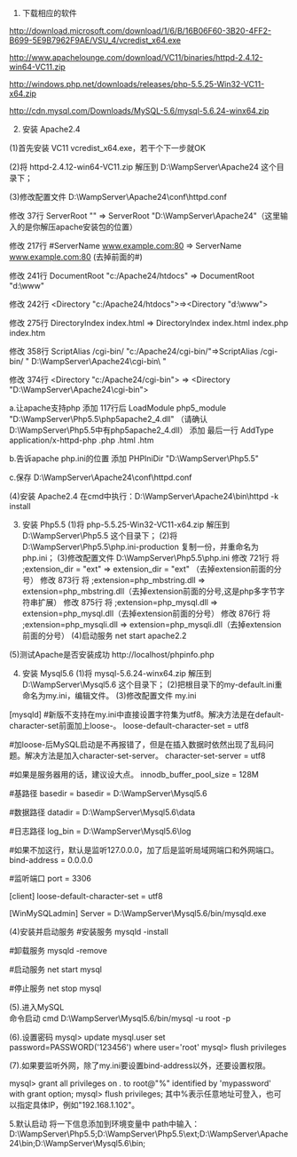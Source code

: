 1. 下载相应的软件

http://download.microsoft.com/download/1/6/B/16B06F60-3B20-4FF2-B699-5E9B7962F9AE/VSU_4/vcredist_x64.exe

http://www.apachelounge.com/download/VC11/binaries/httpd-2.4.12-win64-VC11.zip

http://windows.php.net/downloads/releases/php-5.5.25-Win32-VC11-x64.zip

http://cdn.mysql.com/Downloads/MySQL-5.6/mysql-5.6.24-winx64.zip


2. 安装 Apache2.4

(1)首先安装 VC11 vcredist_x64.exe，若干个下一步就OK

(2)将 httpd-2.4.12-win64-VC11.zip 解压到 D:\WampServer\Apache24 这个目录下；

(3)修改配置文件 D:\WampServer\Apache24\conf\httpd.conf 

修改 37行 ServerRoot "" => ServerRoot "D:\WampServer\Apache24"（这里输入的是你解压apache安装包的位置）

修改 217行 #ServerName www.example.com:80 => ServerName www.example.com:80 (去掉前面的#)

修改 241行 DocumentRoot "c:/Apache24/htdocs" => DocumentRoot "d:\www"

修改 242行 <Directory "c:/Apache24/htdocs">=><Directory "d:\www">

修改 275行 DirectoryIndex index.html => DirectoryIndex index.html index.php index.htm

修改 358行 ScriptAlias /cgi-bin/ "c:/Apache24/cgi-bin/"=>ScriptAlias /cgi-bin/ " D:\WampServer\Apache24\cgi-bin\ "

修改 374行 <Directory "c:/Apache24/cgi-bin"> => <Directory "D:\WampServer\Apache24\cgi-bin">


a.让apache支持php
添加 117行后 LoadModule php5_module "D:\WampServer\Php5.5\php5apache2_4.dll" （请确认D:\WampServer\Php5.5中有php5apache2_4.dll）
添加 最后一行 AddType application/x-httpd-php .php .html .htm

b.告诉apache php.ini的位置
添加 PHPIniDir "D:\WampServer\Php5.5"

c.保存 D:\WampServer\Apache24\conf\httpd.conf

(4)安装 Apache2.4
在cmd中执行：D:\WampServer\Apache24\bin\httpd -k install


3. 安装 Php5.5
(1)将 php-5.5.25-Win32-VC11-x64.zip 解压到 D:\WampServer\Php5.5 这个目录下；
(2)将 D:\WampServer\Php5.5\php.ini-production 复制一份，并重命名为php.ini；
(3)修改配置文件 D:\WampServer\Php5.5\php.ini
修改 721行 将 ;extension_dir = "ext"		=> extension_dir = "ext" （去掉extension前面的分号）
修改 873行 将 ;extension=php_mbstring.dll	=> extension=php_mbstring.dll（去掉extension前面的分号,这是php多字节字符串扩展） 
修改 875行 将 ;extension=php_mysql.dll		=> extension=php_mysql.dll（去掉extension前面的分号）
修改 876行 将 ;extension=php_mysqli.dll		=> extension=php_mysqli.dll（去掉extension前面的分号）
(4)启动服务
net start apache2.2

(5)测试Apache是否安装成功
http://localhost/phpinfo.php

4. 安装 Mysql5.6 
(1)将 mysql-5.6.24-winx64.zip 解压到 D:\WampServer\Mysql5.6 这个目录下；
(2)把根目录下的my-default.ini重命名为my.ini，编辑文件。
(3)修改配置文件 my.ini

[mysqld]
#新版不支持在my.ini中直接设置字符集为utf8。解决方法是在default-character-set前面加上loose-。
loose-default-character-set = utf8

#加loose-后MySQL启动是不再报错了，但是在插入数据时依然出现了乱码问题。解决方法是加入character-set-server。
character-set-server = utf8

#如果是服务器用的话，建议设大点。
innodb_buffer_pool_size = 128M

#基路径
basedir = basedir = D:\WampServer\Mysql5.6

#数据路径
datadir = D:\WampServer\Mysql5.6\data

#日志路径
log_bin = D:\WampServer\Mysql5.6\log

#如果不加这行，默认是监听127.0.0.0，加了后是监听局域网端口和外网端口。
bind-address = 0.0.0.0

#监听端口
port = 3306

[client]
loose-default-character-set = utf8

[WinMySQLadmin]
Server = D:\WampServer\Mysql5.6/bin/mysqld.exe

(4)安装并启动服务
#安装服务
mysqld -install

#卸载服务
mysqld -remove

#启动服务
net start mysql

#停止服务
net stop mysql

(5).进入MySQL\
命令启动 cmd
D:\WampServer\Mysql5.6/bin/mysql -u root -p

(6).设置密码
mysql> update mysql.user set password=PASSWORD('123456') where user='root'
mysql> flush privileges

(7).如果要监听外网，除了my.ini要设置bind-address以外，还要设置权限。

mysql> grant all privileges on *.* to root@"%" identified by 'mypassword' with grant option;
mysql> flush privileges;
其中%表示任意地址可登入，也可以指定具体IP，例如"192.168.1.102"。

5.默认启动
将一下信息添加到环境变量中
path中输入：D:\WampServer\Php5.5;D:\WampServer\Php5.5\ext;D:\WampServer\Apache24\bin;D:\WampServer\Mysql5.6\bin;
